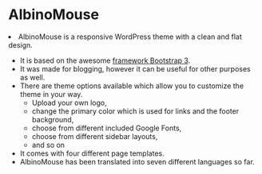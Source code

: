 AlbinoMouse
===========

<li>AlbinoMouse is a responsive WordPress theme with a clean and flat design.</li>
<ul>
<li>It is based on the awesome <a href="https://github.com/twbs/bootstrap">framework Bootstrap 3</a>.</li>
	<li>It was made for blogging, however it can be useful for other purposes as well.</li>
	<li>There are theme options available which allow you to customize the theme in your way. 
		<ul>
			<li>Upload your own logo,</li>
			<li>change the primary color which is used for links and the footer background,</li>
			<li>choose from different included Google Fonts,</li>
			<li>choose from different sidebar layouts,</li>
			<li>and so on</li>
		</ul>
	</li>
	<li>It comes with four different page templates.</li>
	<li>AlbinoMouse has been translated into seven different languages so far.</li>
</ul>
